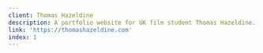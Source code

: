 ```yaml
---
client: Thomas Hazeldine
description: A portfolio website for UK film student Thomas Hazeldine.
link: 'https://thomashazeldine.com'
index: 1
---
```


